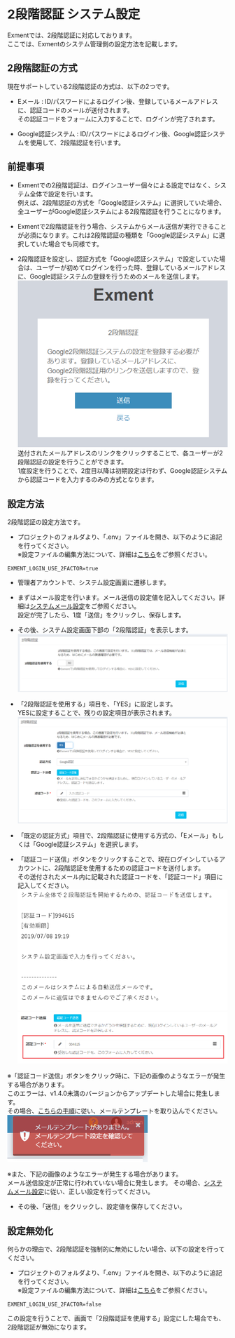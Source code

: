 # 2段階認証 システム設定
Exmentでは、2段階認証に対応しております。  
ここでは、Exmentのシステム管理側の設定方法を記載します。

## 2段階認証の方式
現在サポートしている2段階認証の方式は、以下の2つです。  

- Eメール : ID/パスワードによるログイン後、登録しているメールアドレスに、認証コードのメールが送付されます。  
その認証コードをフォームに入力することで、ログインが完了されます。

- Google認証システム : ID/パスワードによるログイン後、Google認証システムを使用して、2段階認証を行います。

## 前提事項
- Exmentでの2段階認証は、ログインユーザー個々による設定ではなく、システム全体で設定を行います。  
例えば、2段階認証の方式を「Google認証システム」に選択していた場合、全ユーザーがGoogle認証システムによる2段階認証を行うことになります。

- Exmentで2段階認証を行う場合、システムからメール送信が実行できることが必須になります。これは2段階認証の種類を「Google認証システム」に選択していた場合でも同様です。

- 2段階認証を設定し、認証方式を「Google認証システム」で設定していた場合は、ユーザーが初めてログインを行った時、登録しているメールアドレスに、Google認証システムの登録を行うためのメールを送信します。  
![システム設定画面](img/login/login_2factor5.png)  
送付されたメールアドレスのリンクをクリックすることで、各ユーザーが2段階認証の設定を行うことができます。  
1度設定を行うことで、2度目以降は初期設定は行わず、Google認証システムから認証コードを入力するのみの方式となります。  

## 設定方法
2段階認証の設定方法です。

- プロジェクトのフォルダより、「.env」ファイルを開き、以下のように追記を行ってください。  
※設定ファイルの編集方法について、詳細は[こちら](/ja/config)をご参照ください。

~~~
EXMENT_LOGIN_USE_2FACTOR=true
~~~

- 管理者アカウントで、システム設定画面に遷移します。

- まずはメール設定を行います。メール送信の設定値を記入してください。詳細は[システムメール設定](/ja/system_setting#システムメール設定)をご参照ください。  
設定が完了したら、1度「送信」をクリックし、保存します。  

- その後、システム設定画面下部の「2段階認証」を表示します。  
![システム設定画面](img/login/login_2factor1.png)  

- 「2段階認証を使用する」項目を、「YES」に設定します。  
YESに設定することで、残りの設定項目が表示されます。  
![システム設定画面](img/login/login_2factor2.png)  

- 「既定の認証方式」項目で、2段階認証に使用する方式の、「Eメール」もしくは「Google認証システム」を選択します。  

- 「認証コード送信」ボタンをクリックすることで、現在ログインしているアカウントに、2段階認証を使用するための認証コードを送付します。  
その送付されたメール内に記載された認証コードを、「認証コード」項目に記入してください。
![システム設定画面](img/login/login_2factor3.png)  
![システム設定画面](img/login/login_2factor4.png)  

※「認証コード送信」ボタンをクリック時に、下記の画像のようなエラーが発生する場合があります。  
このエラーは、v1.4.0未満のバージョンからアップデートした場合に発生します。  
その場合、[こちらの手順](/ja/update/v1_4)に従い、メールテンプレートを取り込んでください。  
![システム設定画面](img/login/login_2factor_error.png)  

※また、下記の画像のようなエラーが発生する場合があります。  
メール送信設定が正常に行われていない場合に発生します。
その場合、[システムメール設定](/ja/system_setting#システムメール設定)に従い、正しい設定を行ってください。


- その後、「送信」をクリックし、設定値を保存してください。


## 設定無効化
何らかの理由で、2段階認証を強制的に無効にしたい場合、以下の設定を行ってください。

- プロジェクトのフォルダより、「.env」ファイルを開き、以下のように追記を行ってください。  
※設定ファイルの編集方法について、詳細は[こちら](/ja/config)をご参照ください。

~~~
EXMENT_LOGIN_USE_2FACTOR=false
~~~

この設定を行うことで、画面で「2段階認証を使用する」設定にした場合でも、2段階認証が無効になります。